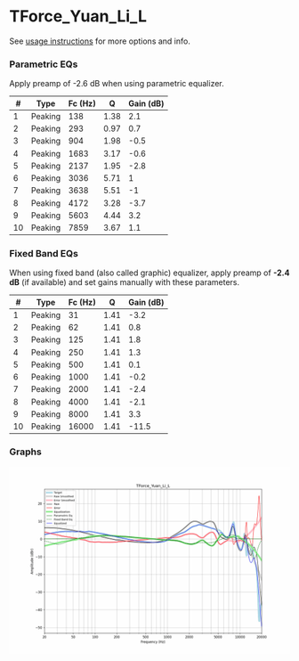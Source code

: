 # TForce_Yuan_Li_L
See [usage instructions](https://github.com/jaakkopasanen/AutoEq#usage) for more options and info.

### Parametric EQs
Apply preamp of -2.6 dB when using parametric equalizer.

|   # | Type    |   Fc (Hz) |    Q |   Gain (dB) |
|-----|---------|-----------|------|-------------|
|   1 | Peaking |       138 | 1.38 |         2.1 |
|   2 | Peaking |       293 | 0.97 |         0.7 |
|   3 | Peaking |       904 | 1.98 |        -0.5 |
|   4 | Peaking |      1683 | 3.17 |        -0.6 |
|   5 | Peaking |      2137 | 1.95 |        -2.8 |
|   6 | Peaking |      3036 | 5.71 |         1   |
|   7 | Peaking |      3638 | 5.51 |        -1   |
|   8 | Peaking |      4172 | 3.28 |        -3.7 |
|   9 | Peaking |      5603 | 4.44 |         3.2 |
|  10 | Peaking |      7859 | 3.67 |         1.1 |

### Fixed Band EQs
When using fixed band (also called graphic) equalizer, apply preamp of **-2.4 dB** (if available) and set gains manually with these parameters.

|   # | Type    |   Fc (Hz) |    Q |   Gain (dB) |
|-----|---------|-----------|------|-------------|
|   1 | Peaking |        31 | 1.41 |        -3.2 |
|   2 | Peaking |        62 | 1.41 |         0.8 |
|   3 | Peaking |       125 | 1.41 |         1.8 |
|   4 | Peaking |       250 | 1.41 |         1.3 |
|   5 | Peaking |       500 | 1.41 |         0.1 |
|   6 | Peaking |      1000 | 1.41 |        -0.2 |
|   7 | Peaking |      2000 | 1.41 |        -2.4 |
|   8 | Peaking |      4000 | 1.41 |        -2.1 |
|   9 | Peaking |      8000 | 1.41 |         3.3 |
|  10 | Peaking |     16000 | 1.41 |       -11.5 |

### Graphs
![](./TForce_Yuan_Li_L.png)
